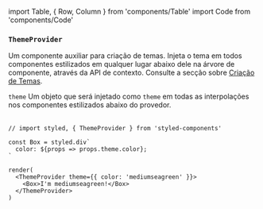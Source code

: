 import Table, { Row, Column } from 'components/Table'
import Code from 'components/Code'

### `ThemeProvider`

Um componente auxiliar para criação de temas. Injeta o tema em todos componentes estilizados em qualquer lugar abaixo dele na árvore de componente, através da API de contexto. Consulte a secção sobre [Criação de Temas](/docs/advanced#criação-de-temas).

<Table head={['Props', 'Description']}>
  <Row>
    <Column>
      <Code>theme</Code>
    </Column>
    <Column>
      Um objeto que será injetado como <Code>theme</Code> em todas as interpolações nos componentes estilizados abaixo do provedor.
    </Column>
  </Row>
</Table>

```react
// import styled, { ThemeProvider } from 'styled-components'

const Box = styled.div`
  color: ${props => props.theme.color};
`

render(
  <ThemeProvider theme={{ color: 'mediumseagreen' }}>
    <Box>I'm mediumseagreen!</Box>
  </ThemeProvider>
)
```
